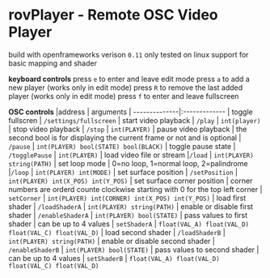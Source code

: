 # rovPlayer - Remote OSC Video Player 

build with openframeworks verison `0.11`
only tested on linux
support for basic mapping and shader

**keyboard controls**
press `e` to enter and leave edit mode
press `a` to add a new player (works only in edit mode)
press `R` to remove the last added player  (works only in edit mode)
press `f` to enter and leave fullscreen


**OSC controls**
|address   |   arguments 
| --------------|:-------------
| toggle fullscren
| `/settings/fullscreen` 
| start video playback
| `/play`           | `int(player)` 
| stop video playback
| `/stop`           | `int(PLAYER)` 
| pause video playback |  the second bool is for displaying the current frame or not and is optional 
| `/pause`          | `int(PLAYER) bool(STATE) bool(BLACK)`
| toggle pause state
| `/togglePause`    | `int(PLAYER)`
| load video file or stream
|`/load`            |  `int(PLAYER) string(PATH)` 
| set loop mode     |  0=no loop, 1=normal loop, 2=palindrome
|`/loop`            | `int(PLAYER) int(MODE)`
| set surface position
| `/setPosition`    | `int(PLAYER) int(X_POS) int(Y_POS)`
| set surface corner position | corner numbers are orderd counte clockwise starting with 0 for the top left corner
| `setCorner`       | `int(PLAYER) int(CORNER) int(X_POS) int(Y_POS)`
| load first shader 
| `/loadShaderA`    | `int(PLAYER) string(PATH)`
| enable or disable first shader
| `/enableShaderA`  | `int(PLAYER) bool(STATE)`
| pass values to first shader | can be up to 4 values 
| `setShaderA`      | `float(VAL_A) float(VAL_D) float(VAL_C) float(VAL_D)`
| load second shader 
| `/loadShaderB`    | `int(PLAYER) string(PATH)`
| enable or disable second shader
| `/enableShaderB`  | `int(PLAYER) bool(STATE)`
| pass values to second shader | can be up to 4 values 
| `setShaderB`      | `float(VAL_A) float(VAL_D) float(VAL_C) float(VAL_D)`

